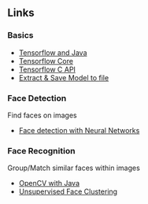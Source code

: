 ## Links

### Basics
* [Tensorflow and Java](https://medium.com/@alexkn15/tensorflow-and-javacv-591c1b9443a3)
* [Tensorflow Core](https://www.tensorflow.org/api_docs/java/reference/org/tensorflow/package-summary)
* [Tensorflow C API](https://github.com/tensorflow/tensorflow/blob/master/tensorflow/c/c_api.h)
* [Extract & Save Model to file](https://medium.com/@alexkn15/tensorflow-save-model-for-use-in-java-or-c-ab351a708ee4)


### Face Detection
Find faces on images
* [Face detection with Neural Networks](https://towardsdatascience.com/how-does-a-face-detection-program-work-using-neural-networks-17896df8e6ff)

### Face Recognition
Group/Match similar faces within images
* [OpenCV with Java](https://www.baeldung.com/java-opencv)
* [Unsupervised Face Clustering](https://www.geeksforgeeks.org/ml-unsupervised-face-clustering-pipeline/)

